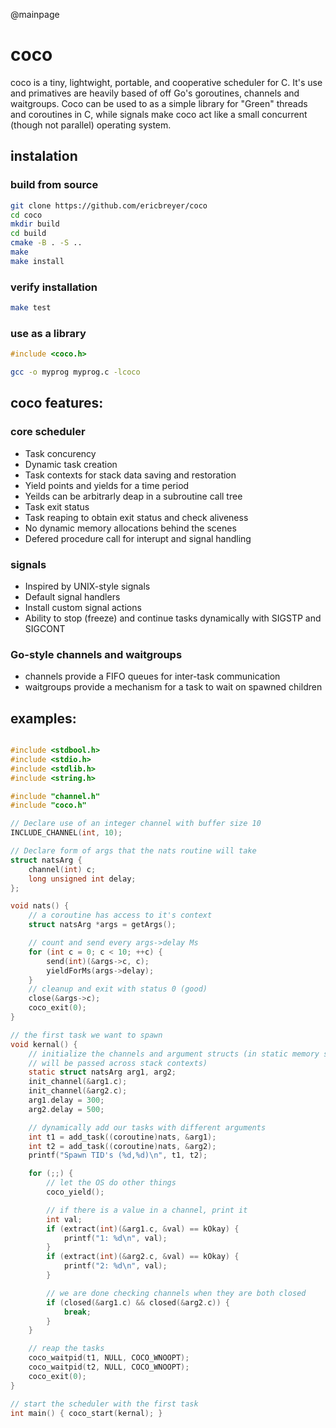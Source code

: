 @mainpage
# coco
coco is a tiny, lightwight, portable, and cooperative scheduler for C. It's use and primatives are heavily based of off Go's goroutines, channels and waitgroups. Coco can be used to as a simple library for "Green" threads and coroutines in C, while signals make coco act like a small concurrent (though not parallel) operating system.

## instalation
### build from source
```bash
git clone https://github.com/ericbreyer/coco
cd coco
mkdir build
cd build
cmake -B . -S ..
make
make install
```
### verify installation
```bash
make test
```
### use as a library
```c
#include <coco.h>
```
```bash
gcc -o myprog myprog.c -lcoco
```

## coco features:
### core scheduler

- Task concurency
- Dynamic task creation
- Task contexts for stack data saving and restoration
- Yield points and yields for a time period
- Yeilds can be arbitrarly deap in a subroutine call tree
- Task exit status
- Task reaping to obtain exit status and check aliveness
- No dynamic memory allocations behind the scenes
- Defered procedure call for interupt and signal handling

### signals
- Inspired by UNIX-style signals
- Default signal handlers
- Install custom signal actions
- Ability to stop (freeze) and continue tasks dynamically with SIGSTP and SIGCONT

### Go-style channels and waitgroups
- channels provide a FIFO queues for inter-task communication
- waitgroups provide a mechanism for a task to wait on spawned children

## examples:
```c

#include <stdbool.h>
#include <stdio.h>
#include <stdlib.h>
#include <string.h>

#include "channel.h"
#include "coco.h"

// Declare use of an integer channel with buffer size 10
INCLUDE_CHANNEL(int, 10);

// Declare form of args that the nats routine will take
struct natsArg {
    channel(int) c;
    long unsigned int delay;
};

void nats() {
    // a coroutine has access to it's context
    struct natsArg *args = getArgs();

    // count and send every args->delay Ms
    for (int c = 0; c < 10; ++c) {
        send(int)(&args->c, c);
        yieldForMs(args->delay);
    }
    // cleanup and exit with status 0 (good)
    close(&args->c);
    coco_exit(0);
}

// the first task we want to spawn
void kernal() {
    // initialize the channels and argument structs (in static memory since they
    // will be passed across stack contexts)
    static struct natsArg arg1, arg2;
    init_channel(&arg1.c);
    init_channel(&arg2.c);
    arg1.delay = 300;
    arg2.delay = 500;

    // dynamically add our tasks with different arguments
    int t1 = add_task((coroutine)nats, &arg1);
    int t2 = add_task((coroutine)nats, &arg2);
    printf("Spawn TID's (%d,%d)\n", t1, t2);

    for (;;) {
        // let the OS do other things
        coco_yield();

        // if there is a value in a channel, print it
        int val;
        if (extract(int)(&arg1.c, &val) == kOkay) {
            printf("1: %d\n", val);
        }
        if (extract(int)(&arg2.c, &val) == kOkay) {
            printf("2: %d\n", val);
        }

        // we are done checking channels when they are both closed
        if (closed(&arg1.c) && closed(&arg2.c)) {
            break;
        }
    }

    // reap the tasks
    coco_waitpid(t1, NULL, COCO_WNOOPT);
    coco_waitpid(t2, NULL, COCO_WNOOPT);
    coco_exit(0);
}

// start the scheduler with the first task
int main() { coco_start(kernal); }
```
